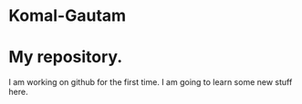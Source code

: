 # Komal-Gautam
My repository.
============



I am working on github for the first time.
I am going to learn some new stuff here.
